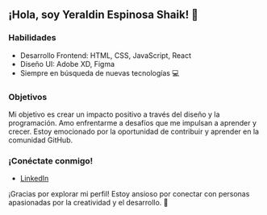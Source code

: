 ## ¡Hola, soy Yeraldin Espinosa Shaik! 👋

### Habilidades
- Desarrollo Frontend: HTML, CSS, JavaScript, React
- Diseño UI: Adobe XD, Figma
- Siempre en búsqueda de nuevas tecnologías 💻



### Objetivos
Mi objetivo es crear un impacto positivo a través del diseño y la programación. Amo enfrentarme a desafíos que me impulsan a aprender y crecer. Estoy emocionado por la oportunidad de contribuir y aprender en la comunidad GitHub.

### ¡Conéctate conmigo!
- [LinkedIn](https://www.linkedin.com/in/yeraldinespinosa/)


¡Gracias por explorar mi perfil! Estoy ansioso por conectar con personas apasionadas por la creatividad y el desarrollo. 🌟
